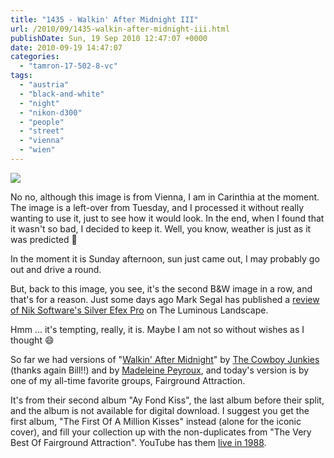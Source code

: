 ```yaml
---
title: "1435 - Walkin' After Midnight III"
url: /2010/09/1435-walkin-after-midnight-iii.html
publishDate: Sun, 19 Sep 2010 12:47:07 +0000
date: 2010-09-19 14:47:07
categories: 
  - "tamron-17-502-8-vc"
tags: 
  - "austria"
  - "black-and-white"
  - "night"
  - "nikon-d300"
  - "people"
  - "street"
  - "vienna"
  - "wien"
---
```

<a target="_blank" href="https://d25zfm9zpd7gm5.cloudfront.net/1200x1200/2010/20100914_200816_ps.jpg"><img src="https://d25zfm9zpd7gm5.cloudfront.net/0600x0600/2010/20100914_200816_ps.jpg" /></a>

No no, although this image is from Vienna, I am in Carinthia at the moment. The image is a left-over from Tuesday, and I processed it without really wanting to use it, just to see how it would look. In the end, when I found that it wasn't so bad, I decided to keep it. Well, you know, weather is just as it was predicted 🙂

In the moment it is Sunday afternoon, sun just came out, I may probably go out and drive a round.

 But, back to this image, you see, it's the second B&amp;W image in a row, and that's for a reason. Just some days ago Mark Segal has published a <a target="_blank" href="http://www.luminous-landscape.com/reviews/software/superb_black_and_white_with_nik_silver_efex_pro.shtml">review of Nik Software's Silver Efex Pro</a> on The Luminous Landscape.

Hmm ... it's tempting, really, it is. Maybe I am not so without wishes as I thought 😄

 So far we had versions of "<a target="_blank" href="http://www.lyricsmode.com/lyrics/c/cowboy_junkies/walking_after_midnight_live.html">Walkin' After Midnight</a>" by <a target="_blank" href="/2008/12/788-walking-after-midnight.html">The Cowboy Junkies</a> (thanks again Bill!!) and by <a target="_blank" href="/2008/12/794-walking-after-midnight-ii.html">Madeleine Peyroux</a>, and today's version is by one of my all-time favorite groups, Fairground Attraction. 

It's from their second album "Ay Fond Kiss", the last album before their split, and the album is not available for digital download. I suggest you get the first album, "The First Of A Million Kisses" instead (alone for the iconic cover), and fill your collection up with the non-duplicates from "The Very Best Of Fairground Attraction". YouTube has them <a target="_blank" href="http://www.youtube.com/watch?v=BgwO54UoqKE">live in 1988</a>.

